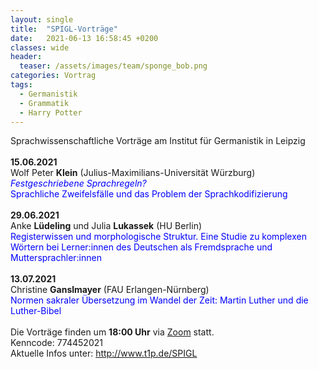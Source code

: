 ```yaml
---
layout: single
title:  "SPIGL-Vorträge"
date:   2021-06-13 16:58:45 +0200
classes: wide
header:
  teaser: /assets/images/team/sponge_bob.png
categories: Vortrag
tags:
  - Germanistik
  - Grammatik
  - Harry Potter
---
```


Sprachwissenschaftliche Vorträge am Institut für Germanistik in Leipzig  <br> <br>
**15.06.2021** <br> Wolf Peter **Klein** (Julius-Maximilians-Universität Würzburg) <br>  <span style="color:blue">*Festgeschriebene Sprachregeln?* <br> Sprachliche Zweifelsfälle und das Problem der Sprachkodifizierung </span>
<br> <br>
**29.06.2021** <br> Anke **Lüdeling** und Julia **Lukassek** (HU Berlin) <br>
<span style="color:blue">Registerwissen und morphologische Struktur.  Eine Studie zu komplexen Wörtern bei Lerner:innen des Deutschen als Fremdsprache und Muttersprachler:innen </span>
<br> <br>
**13.07.2021** <br> Christine **Ganslmayer** (FAU Erlangen-Nürnberg) <br>  <span style="color:blue">Normen sakraler Übersetzung im Wandel der Zeit: Martin Luther und die Luther-Bibel </span>
<br> <br>
Die Vorträge finden um **18:00 Uhr** via [Zoom](www.t1p.de/SPIGL-zoom) statt. <br> Kenncode: 774452021 <br> Aktuelle Infos unter: <http://www.t1p.de/SPIGL>
